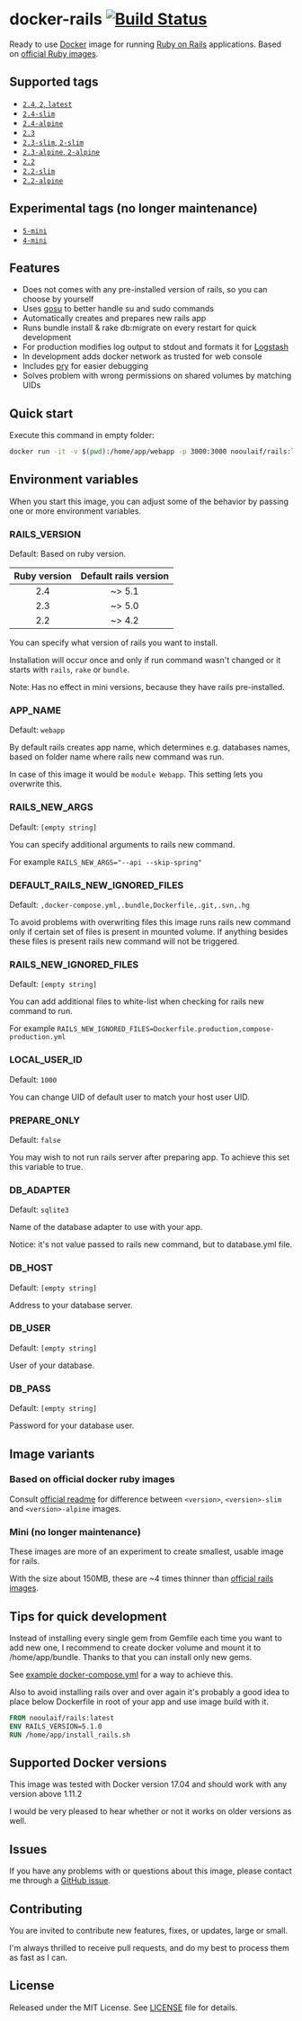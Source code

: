 # docker-rails [![Build Status](https://travis-ci.org/nooulaif/docker-rails.svg?branch=master)](https://travis-ci.org/nooulaif/docker-rails)

Ready to use [Docker](https://www.docker.com/) image for running [Ruby on Rails](http://rubyonrails.org/) applications.
Based on [official Ruby images](https://hub.docker.com/_/ruby/).

## Supported tags

- [`2.4`, `2`, `latest`](https://github.com/nooulaif/docker-rails/blob/master/2.4.dockerfile)
- [`2.4-slim`](https://github.com/nooulaif/docker-rails/blob/master/2.4-slim.dockerfile)
- [`2.4-alpine`](https://github.com/nooulaif/docker-rails/blob/master/2.4-alpine.dockerfile)
- [`2.3`](https://github.com/nooulaif/docker-rails/blob/master/2.3.dockerfile)
- [`2.3-slim`, `2-slim`](https://github.com/nooulaif/docker-rails/blob/master/2.3-slim.dockerfile)
- [`2.3-alpine`, `2-alpine`](https://github.com/nooulaif/docker-rails/blob/master/2.3-alpine.dockerfile)
- [`2.2`](https://github.com/nooulaif/docker-rails/blob/master/2.2.dockerfile)
- [`2.2-slim`](https://github.com/nooulaif/docker-rails/blob/master/2.2-slim.dockerfile)
- [`2.2-alpine`](https://github.com/nooulaif/docker-rails/blob/master/2.2-alpine.dockerfile)

## Experimental tags (no longer maintenance)

- [`5-mini`](https://github.com/nooulaif/docker-rails/blob/master/5-mini.dockerfile)
- [`4-mini`](https://github.com/nooulaif/docker-rails/blob/master/4-mini.dockerfile)

## Features
- Does not comes with any pre-installed version of rails, so you can choose by yourself
- Uses [gosu](https://github.com/tianon/gosu) to better handle su and sudo commands
- Automatically creates and prepares new rails app
- Runs bundle install & rake db:migrate on every restart for quick development
- For production modifies log output to stdout and formats it for [Logstash](https://www.elastic.co/products/logstash)
- In development adds docker network as trusted for web console
- Includes [pry](http://pryrepl.org/) for easier debugging
- Solves problem with wrong permissions on shared volumes by matching UIDs

## Quick start
Execute this command in empty folder:
```bash
docker run -it -v $(pwd):/home/app/webapp -p 3000:3000 nooulaif/rails:latest
```

## Environment variables

When you start this image, you can adjust some of the behavior
by passing one or more environment variables.

### RAILS_VERSION

Default: Based on ruby version.

| Ruby version | Default rails version |
|:------------:|:---------------------:|
|      2.4     |         ~> 5.1        |
|      2.3     |         ~> 5.0        |
|      2.2     |         ~> 4.2        |

You can specify what version of rails you want to install.

Installation will occur once and only if run command wasn't
changed or it starts with `rails`, `rake` or `bundle`.

Note: Has no effect in mini versions, because they have rails pre-installed.

### APP_NAME

Default: `webapp`

By default rails creates app name, which determines e.g. databases names, based on folder name where rails new command was run.

In case of this image it would be `module Webapp`. This setting lets you overwrite this.

### RAILS_NEW_ARGS

Default: `[empty string]`

You can specify additional arguments to rails new command.

For example `RAILS_NEW_ARGS="--api --skip-spring"`

### DEFAULT_RAILS_NEW_IGNORED_FILES

Default: `,docker-compose.yml,.bundle,Dockerfile,.git,.svn,.hg`

To avoid problems with overwriting files this image runs rails new command only
if certain set of files is present in mounted volume. If anything besides these
files is present rails new command will not be triggered.

### RAILS_NEW_IGNORED_FILES

Default: `[empty string]`

You can add additional files to white-list when checking for rails new command to run.

For example `RAILS_NEW_IGNORED_FILES=Dockerfile.production,compose-production.yml`

### LOCAL_USER_ID

Default: `1000`

You can change UID of default user to match your host user UID.

### PREPARE_ONLY

Default: `false`

You may wish to not run rails server after preparing app. To achieve this set
this variable to true.

### DB_ADAPTER

Default: `sqlite3`

Name of the database adapter to use with your app.

Notice: it's not value passed to rails new command, but to database.yml file.

### DB_HOST

Default: `[empty string]`

Address to your database server.

### DB_USER

Default: `[empty string]`

User of your database.

### DB_PASS

Default: `[empty string]`

Password for your database user.

## Image variants

### Based on official docker ruby images
Consult [official readme](https://hub.docker.com/_/ruby/) for difference between
`<version>`, `<version>-slim` and `<version>-alpine` images.

### Mini (no longer maintenance)
These images are more of an experiment to create smallest, usable image for rails.

With the size about 150MB, these are ~4 times thinner than [official rails images](https://hub.docker.com/_/rails/).

## Tips for quick development
Instead of installing every single gem from Gemfile each time you want to add new one,
I recommend to create docker volume and mount it to /home/app/bundle.
Thanks to that you can install only new gems.

See [example docker-compose.yml](https://github.com/nooulaif/docker-rails/blob/master/example-compose.yml)
for a way to achieve this.

Also to avoid installing rails over and over again it's probably a good idea to place below Dockerfile in root of your app
and use image build with it.

```Dockerfile
FROM nooulaif/rails:latest
ENV RAILS_VERSION=5.1.0
RUN /home/app/install_rails.sh
```

## Supported Docker versions
This image was tested with Docker version 17.04 and should work with any version above 1.11.2

I would be very pleased to hear whether or not it works on older versions as well.

## Issues
If you have any problems with or questions about this image, please contact me through a [GitHub issue](https://github.com/nooulaif/docker-rails/issues).

## Contributing
You are invited to contribute new features, fixes, or updates, large or small.

I'm always thrilled to receive pull requests, and do my best to process them as fast as I can.

## License
Released under the MIT License. See [LICENSE](https://github.com/nooulaif/docker-rails/blob/master/LICENSE) file for details.
